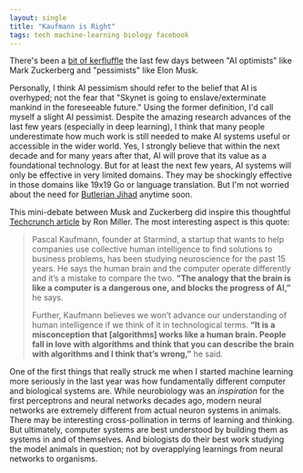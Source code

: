 ```yaml
---
layout: single
title: "Kaufmann is Right"
tags: tech machine-learning biology facebook
---
```

There's been a [bit of kerfluffle](https://techcrunch.com/2017/07/25/elon-musk-mark-zuckerberg-artificial-intelligence/) the last few days between "AI optimists" like Mark Zuckerberg and "pessimists" like Elon Musk. 

Personally, I think AI pessimism should refer to the belief that AI is overhyped; not the fear that "Skynet is going to enslave/exterminate mankind in the foreseeable future." Using the former definition, I'd call myself a slight AI pessimist. Despite the amazing research advances of the last few years (especially in deep learning), I think that many people underestimate how much work is still needed to make AI systems useful or accessible in the wider world. Yes, I strongly believe that within the next decade and for many  years after that,  AI will prove that its value as  a foundational technology. But for at least the next few years, AI systems will only be effective in very limited domains. They may be shockingly effective in those domains like 19x19 Go or language translation. But I'm not worried about the need for [Butlerian Jihad](https://en.wikipedia.org/wiki/Butlerian_Jihad) anytime soon.

This mini-debate between Musk and Zuckerberg did inspire this thoughtful [Techcrunch article](https://techcrunch.com/2017/07/25/artificial-intelligence-is-not-as-smart-as-you-or-elon-musk-think/) by Ron Miller. The most interesting aspect is this quote:

>Pascal Kaufmann, founder at Starmind, a startup that wants to help companies use collective human intelligence to find solutions to business problems, has been studying neuroscience for the past 15 years. He says the human brain and the computer operate differently and it’s a mistake to compare the two. **“The analogy that the brain is like a computer is a dangerous one, and blocks the progress of AI,”** he says.
>
>Further, Kaufmann believes we won’t advance our understanding of human intelligence if we think of it in technological terms. **“It is a misconception that [algorithms] works like a human brain. People fall in love with algorithms and think that you can describe the brain with algorithms and I think that’s wrong,”** he said.

One of the first things that really struck me when I started machine learning more seriously in the last year was how fundamentally different computer and biological systems are. While neurobiology was an *inspiration* for the first perceptrons and neural networks decades ago, modern neural networks are extremely different from actual neuron systems in animals. There may be interesting cross-pollination in terms of learning and thinking. But ultimately, computer systems are best understood by building them as systems in and of themselves. And biologists do their best work studying the model animals in question; not by overapplying learnings from neural networks to organisms.